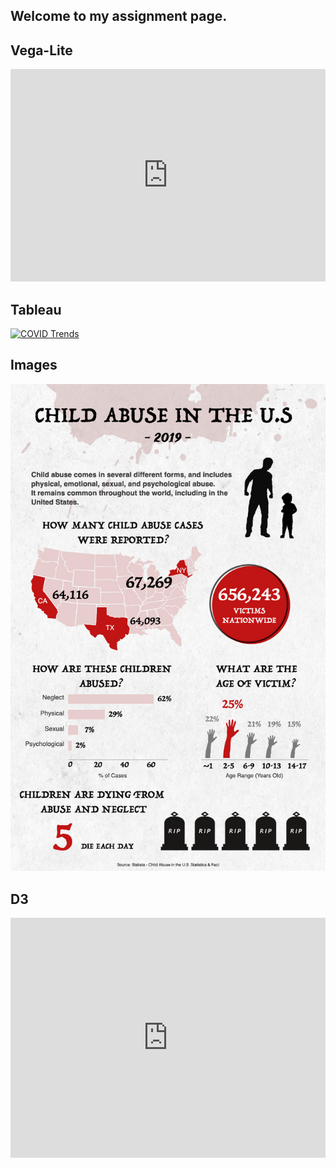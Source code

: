 ## Welcome to my assignment page.


<html>
  
<h2>Vega-Lite</h2>

<iframe width="100%" height="340" frameborder="0"
  src="https://observablehq.com/embed/@elainekim/vega-lite-assignment?cells=ex3"></iframe>
<h2>Tableau</h2>
<div class='tableauPlaceholder' id='viz1618707008863' style='position: relative'><noscript><a href='#'><img alt='COVID Trends ' src='https:&#47;&#47;public.tableau.com&#47;static&#47;images&#47;El&#47;ElaineKim_EDA&#47;COVIDTrends&#47;1_rss.png' style='border: none' /></a></noscript><object class='tableauViz'  style='display:none;'><param name='host_url' value='https%3A%2F%2Fpublic.tableau.com%2F' /> <param name='embed_code_version' value='3' /> <param name='site_root' value='' /><param name='name' value='ElaineKim_EDA&#47;COVIDTrends' /><param name='tabs' value='no' /><param name='toolbar' value='yes' /><param name='static_image' value='https:&#47;&#47;public.tableau.com&#47;static&#47;images&#47;El&#47;ElaineKim_EDA&#47;COVIDTrends&#47;1.png' /> <param name='animate_transition' value='yes' /><param name='display_static_image' value='yes' /><param name='display_spinner' value='yes' /><param name='display_overlay' value='yes' /><param name='display_count' value='yes' /><param name='language' value='en' /><param name='filter' value='publish=yes' /></object></div>                <script type='text/javascript'>                    var divElement = document.getElementById('viz1618707008863');                    var vizElement = divElement.getElementsByTagName('object')[0];                    if ( divElement.offsetWidth > 800 ) { vizElement.style.width='1000px';vizElement.style.height='827px';} else if ( divElement.offsetWidth > 500 ) { vizElement.style.width='1000px';vizElement.style.height='827px';} else { vizElement.style.width='100%';vizElement.style.height='1027px';}                     var scriptElement = document.createElement('script');                    scriptElement.src = 'https://public.tableau.com/javascripts/api/viz_v1.js';                    vizElement.parentNode.insertBefore(scriptElement, vizElement);                </script>

<h2>Images </h2>
<img src="Narrative Infographic.png">

<h2>D3 </h2>
<iframe width="100%" height="384" frameborder="0"
  src="https://observablehq.com/embed/@elainekim/lab-11-d3-tutorial-2-creating-an-arc-diagram-with-animated-tr?cells=animatedNodes2"></iframe>

</html>
